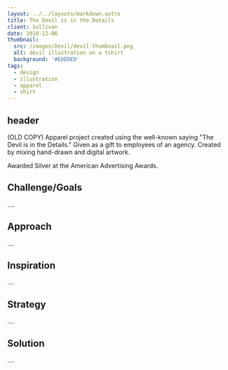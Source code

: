 ```yaml
---
layout: ../../layouts/markdown.astro
title: The Devil is in the Details
client: Sullivan
date: 2018-12-06
thumbnail: 
  src: /images/Devil/devil-thumbnail.png
  alt: devil illustration on a tshirt
  background: '#EDEDED'
tags:
  - design
  - illustration
  - apparel
  - shirt
---
```


## header

(OLD COPY) Apparel project created using the well-known saying "The Devil is in the Details." Given as a gift to employees of an agency. Created by mixing hand-drawn and digital artwork.

Awarded Silver at the American Advertising Awards.

## Challenge/Goals

.... 

## Approach

....

## Inspiration 

....

## Strategy 

....

## Solution

.... 